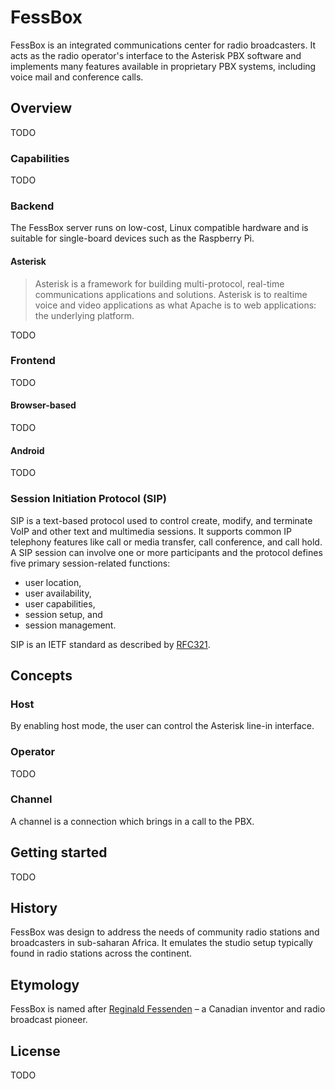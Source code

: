 # FessBox

FessBox is an integrated communications center for radio broadcasters. It acts as the radio operator's interface to the Asterisk PBX software and implements many features available in proprietary PBX systems, including voice mail and conference calls.

## Overview

TODO

### Capabilities

TODO

### Backend

The FessBox server runs on low-cost, Linux compatible hardware and is suitable for single-board devices such as the Raspberry Pi.

#### Asterisk

> Asterisk is a framework for building multi-protocol, real-time communications applications and solutions. Asterisk is to realtime voice and video applications as what Apache is to web applications: the underlying platform. 

TODO

### Frontend

TODO

#### Browser-based

TODO

#### Android

TODO

### Session Initiation Protocol (SIP)

SIP is a text-based protocol used to control create, modify, and terminate VoIP and other text and multimedia sessions. It supports common IP telephony features like call or media transfer, call conference, and call hold. A SIP session can involve one or more participants and the protocol defines five primary session-related functions:

* user location, 
* user availability, 
* user capabilities, 
* session setup, and 
* session management.

SIP is an IETF standard as described by [RFC321](https://www.ietf.org/rfc/rfc3261.txt).

## Concepts

### Host

By enabling host mode, the user can control the Asterisk line-in interface.

### Operator

TODO

### Channel

A channel is a connection which brings in a call to the PBX.

## Getting started

TODO

## History

FessBox was design to address the needs of community radio stations and broadcasters in sub-saharan Africa. It emulates the studio setup typically found in radio stations across the continent. 

## Etymology

FessBox is named after [Reginald Fessenden](https://en.wikipedia.org/wiki/Reginald_Fessenden) &ndash; a Canadian inventor and radio broadcast pioneer.

## License

TODO
